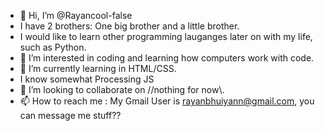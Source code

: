 - 👋 Hi, I’m @Rayancool-false
- I have 2 brothers: One big brother and a little brother.
- I would like to learn other programming lauganges later on with my life, such as Python.
- 👀 I’m interested in coding and learning how computers work with code.
- 🌱 I’m currently learning in HTML/CSS.
- I know somewhat Processing JS
- 💞️ I’m looking to collaborate on //nothing for now\\\.
- 📫 How to reach me : My Gmail User is rayanbhuiyann@gmail.com, you can message me stuff??


